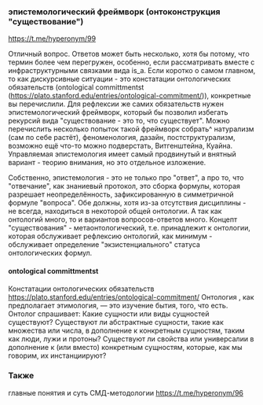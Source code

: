 ### эпистемологический фреймворк (онтоконструкция "существование") 
https://t.me/hyperonym/99

Отличный вопрос. Ответов может быть несколько, хотя бы потому, что термин более чем перегружен, особенно, если рассматривать вместе с инфраструктурными связками вида is_a.
Если коротко о самом главном, то как дискурсивные ситуации - это констатации онтологических обязательств 
(ontological committmentst (https://plato.stanford.edu/entries/ontological-commitment/)), конкретные вы перечислили. 
Для рефлексии же самих обязательств нужен эпистемологический фреймворк, который бы позволил избегать рекурсий вида "существование - это то, что существует".
Можно перечислить несколько попыток такой фреймворк собрать^ натурализм (сам по себе растёт), феноменология, дазайн, постструктурализм, 
возможно ещё что-то можно подверстать, Витгенштейна, Куайна.
Управляемая эпистемология имеет самый продвинутый и внятный вариант - теорию внимания, но это отдельное изложение.

Собственно, эпистемология - это не только про "ответ", а про то, что "отвечание", как знаниевый протокол, это сборка формулы, которая разрешает неопределённость, зафиксированную в симметричной формуле "вопроса". 
Обе должны, хотя из-за отсутствия дисциплины - не всегда, находиться в некоторой общей онтологии. А так как онтологий много, то и вариантов вопросов-ответов много. 
Концепт "существования" - метаонтологический, т.е. принадлежит к онтологии, которая обслуживает рефлексию онтологий, как минимум - 
обслуживает определение "экзистенциального" статуса онтологических формул.

#### ontological committmentst
Констатации онтологических обязательств https://plato.stanford.edu/entries/ontological-commitment/
Онтология , как предполагает этимология, — это изучение бытия, того, что есть. 
Онтолог спрашивает: Какие сущности или виды сущностей существуют? Существуют ли абстрактные сущности, такие как множества или числа, в дополнение к конкретным сущностям, таким как люди, лужи и протоны? Существуют ли свойства или универсалии в дополнение к (или вместо) конкретным сущностям, которые, как мы говорим, их инстанциируют?

### Также
главные понятия и суть СМД-методологии https://t.me/hyperonym/96
